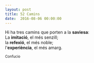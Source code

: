 ```yaml
---
layout: post
title: 52 Camins
date:  2016-08-06 00:00:00
---
```


Hi ha tres camins que porten a la **saviesa**:<br />
La **imitació**, el més senzill;<br />
la **refexió**, el més noble;<br />
l'**experiència**, el més amarg.

<small>Confucio</small>
